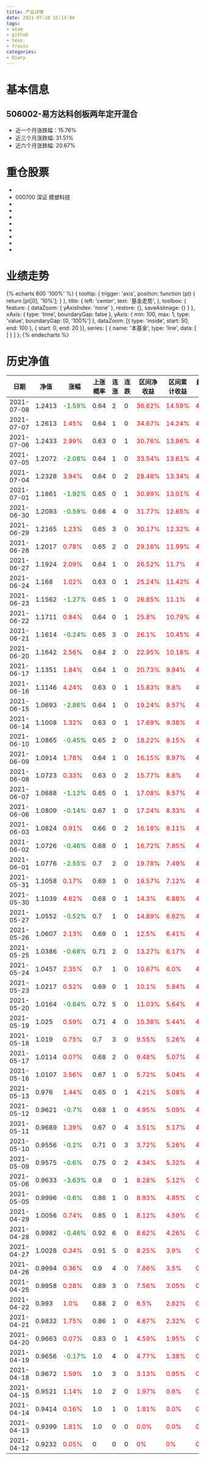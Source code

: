 ```yaml
---
title: 产品详情
date: 2021-07-10 15:14:04
tags:
- atom
- github
- hexo
- travis
categories:
- Diary
---
```


# 基本信息
## 506002-易方达科创板两年定开混合
- 近一个月涨跌幅：15.76%
- 近三个月涨跌幅: 31.51%
- 近六个月涨跌幅: 20.67%

# 重仓股票
- 
- 000700 深证 模塑科技
- 
- 
- 
- 
- 
- 
- 
- 
# 业绩走势

{% echarts 600 '100%' %}
{
  tooltip: {
        trigger: 'axis',
        position: function (pt) {
            return [pt[0], '10%'];
        }
    },
    title: {
        left: 'center',
        text: '基金走势',
    },
    toolbox: {
        feature: {
            dataZoom: {
                yAxisIndex: 'none'
            },
            restore: {},
            saveAsImage: {}
        }
    },
    xAxis: {
        type: 'time',
        boundaryGap: false
    },
    yAxis: {
        min: 100,
        max: 1,
        type: 'value',
        boundaryGap: [0, '100%']
    },
    dataZoom: [{
        type: 'inside',
        start: 50,
        end: 100
    }, {
        start: 0,
        end: 20
    }],
    series: [
        {
            name: '本基金',
            type: 'line',
            data: [
]
        }
    ]
};
{% endecharts %}

# 历史净值

| 日期 | 净值 | 涨幅 | 上涨概率 | 连涨 | 连跌 | 区间净收益 | 区间累计收益 | 最大回撤 | 收益回撤比 | 波动率 |
| --- | --- | --- | --- | --- | --- | --- | --- | --- | --- | --- |
|2021-07-08|1.2413|<font color=green>-1.59%</font>|0.64|2|0|<font color=red>36.62%</font>|<font color=red>14.59%</font>|<font color=red>4.97%</font>|57.03|12.54|
|2021-07-07|1.2613|<font color=red>1.45%</font>|0.64|1|0|<font color=red>34.67%</font>|<font color=red>14.24%</font>|<font color=red>4.97%</font>|53.99|12.62|
|2021-07-06|1.2433|<font color=red>2.99%</font>|0.63|0|1|<font color=red>30.76%</font>|<font color=red>13.96%</font>|<font color=red>4.97%</font>|47.9|12.47|
|2021-07-05|1.2072|<font color=green>-2.08%</font>|0.64|1|0|<font color=red>33.54%</font>|<font color=red>13.61%</font>|<font color=red>4.97%</font>|52.23|12.29|
|2021-07-04|1.2328|<font color=red>3.94%</font>|0.64|0|2|<font color=red>28.48%</font>|<font color=red>13.34%</font>|<font color=red>4.97%</font>|44.35|11.87|
|2021-07-01|1.1861|<font color=green>-1.92%</font>|0.65|0|1|<font color=red>30.99%</font>|<font color=red>13.01%</font>|<font color=red>4.97%</font>|48.26|11.71|
|2021-06-30|1.2093|<font color=green>-0.59%</font>|0.66|4|0|<font color=red>31.77%</font>|<font color=red>12.65%</font>|<font color=red>4.97%</font>|49.48|11.76|
|2021-06-29|1.2165|<font color=red>1.23%</font>|0.65|3|0|<font color=red>30.17%</font>|<font color=red>12.32%</font>|<font color=red>4.97%</font>|46.99|11.85|
|2021-06-28|1.2017|<font color=red>0.78%</font>|0.65|2|0|<font color=red>29.16%</font>|<font color=red>11.99%</font>|<font color=red>4.97%</font>|45.41|11.96|
|2021-06-27|1.1924|<font color=red>2.09%</font>|0.64|1|0|<font color=red>26.52%</font>|<font color=red>11.7%</font>|<font color=red>4.97%</font>|41.3|11.95|
|2021-06-24|1.168|<font color=red>1.02%</font>|0.63|0|1|<font color=red>25.24%</font>|<font color=red>11.42%</font>|<font color=red>4.97%</font>|39.31|12.06|
|2021-06-23|1.1562|<font color=green>-1.27%</font>|0.65|1|0|<font color=red>26.85%</font>|<font color=red>11.1%</font>|<font color=red>4.97%</font>|41.81|12.03|
|2021-06-22|1.1711|<font color=red>0.84%</font>|0.64|0|1|<font color=red>25.8%</font>|<font color=red>10.79%</font>|<font color=red>4.97%</font>|40.18|12.15|
|2021-06-21|1.1614|<font color=green>-0.24%</font>|0.65|3|0|<font color=red>26.1%</font>|<font color=red>10.45%</font>|<font color=red>4.97%</font>|40.65|12.25|
|2021-06-20|1.1642|<font color=red>2.56%</font>|0.64|2|0|<font color=red>22.95%</font>|<font color=red>10.18%</font>|<font color=red>4.97%</font>|35.74|12.15|
|2021-06-17|1.1351|<font color=red>1.84%</font>|0.64|1|0|<font color=red>20.73%</font>|<font color=red>9.94%</font>|<font color=red>4.97%</font>|32.28|12.18|
|2021-06-16|1.1146|<font color=red>4.24%</font>|0.63|0|1|<font color=red>15.83%</font>|<font color=red>9.8%</font>|<font color=red>4.97%</font>|24.65|11.46|
|2021-06-15|1.0693|<font color=green>-2.86%</font>|0.64|1|0|<font color=red>19.24%</font>|<font color=red>9.57%</font>|<font color=red>4.97%</font>|29.96|10.93|
|2021-06-14|1.1008|<font color=red>1.32%</font>|0.63|0|1|<font color=red>17.69%</font>|<font color=red>9.38%</font>|<font color=red>4.97%</font>|27.55|11.01|
|2021-06-10|1.0865|<font color=green>-0.45%</font>|0.65|2|0|<font color=red>18.22%</font>|<font color=red>9.15%</font>|<font color=red>4.97%</font>|28.37|11.09|
|2021-06-09|1.0914|<font color=red>1.78%</font>|0.64|1|0|<font color=red>16.15%</font>|<font color=red>8.97%</font>|<font color=red>4.97%</font>|25.15|11.1|
|2021-06-08|1.0723|<font color=red>0.33%</font>|0.63|0|2|<font color=red>15.77%</font>|<font color=red>8.8%</font>|<font color=red>4.97%</font>|24.56|11.25|
|2021-06-07|1.0688|<font color=green>-1.12%</font>|0.65|0|1|<font color=red>17.08%</font>|<font color=red>8.57%</font>|<font color=red>4.97%</font>|26.6|11.23|
|2021-06-06|1.0809|<font color=green>-0.14%</font>|0.67|1|0|<font color=red>17.24%</font>|<font color=red>8.33%</font>|<font color=red>4.97%</font>|26.85|11.36|
|2021-06-03|1.0824|<font color=red>0.91%</font>|0.66|0|2|<font color=red>16.18%</font>|<font color=red>8.11%</font>|<font color=red>4.97%</font>|25.2|11.51|
|2021-06-02|1.0726|<font color=green>-0.46%</font>|0.68|0|1|<font color=red>16.72%</font>|<font color=red>7.85%</font>|<font color=red>4.97%</font>|26.04|11.61|
|2021-06-01|1.0776|<font color=green>-2.55%</font>|0.7|2|0|<font color=red>19.78%</font>|<font color=red>7.49%</font>|<font color=red>4.97%</font>|30.8|11.04|
|2021-05-31|1.1058|<font color=red>0.17%</font>|0.69|1|0|<font color=red>19.57%</font>|<font color=red>7.12%</font>|<font color=red>4.97%</font>|30.48|11.2|
|2021-05-30|1.1039|<font color=red>4.62%</font>|0.68|0|1|<font color=red>14.3%</font>|<font color=red>6.88%</font>|<font color=red>4.97%</font>|22.27|9.84|
|2021-05-27|1.0552|<font color=green>-0.52%</font>|0.7|1|0|<font color=red>14.89%</font>|<font color=red>6.62%</font>|<font color=red>4.97%</font>|23.19|9.9|
|2021-05-26|1.0607|<font color=red>2.13%</font>|0.69|0|1|<font color=red>12.5%</font>|<font color=red>6.41%</font>|<font color=red>4.97%</font>|19.47|9.78|
|2021-05-25|1.0386|<font color=green>-0.68%</font>|0.71|2|0|<font color=red>13.27%</font>|<font color=red>6.17%</font>|<font color=red>4.97%</font>|20.67|9.81|
|2021-05-24|1.0457|<font color=red>2.35%</font>|0.7|1|0|<font color=red>10.67%</font>|<font color=red>6.0%</font>|<font color=red>4.97%</font>|16.62|9.57|
|2021-05-23|1.0217|<font color=red>0.52%</font>|0.69|0|1|<font color=red>10.1%</font>|<font color=red>5.84%</font>|<font color=red>4.97%</font>|15.73|9.75|
|2021-05-20|1.0164|<font color=green>-0.84%</font>|0.72|5|0|<font color=red>11.03%</font>|<font color=red>5.64%</font>|<font color=red>4.97%</font>|17.18|9.76|
|2021-05-19|1.025|<font color=red>0.59%</font>|0.71|4|0|<font color=red>10.38%</font>|<font color=red>5.44%</font>|<font color=red>4.97%</font>|16.17|9.95|
|2021-05-18|1.019|<font color=red>0.75%</font>|0.7|3|0|<font color=red>9.55%</font>|<font color=red>5.26%</font>|<font color=red>4.97%</font>|14.87|10.15|
|2021-05-17|1.0114|<font color=red>0.07%</font>|0.68|2|0|<font color=red>9.48%</font>|<font color=red>5.07%</font>|<font color=red>4.97%</font>|14.76|10.37|
|2021-05-16|1.0107|<font color=red>3.56%</font>|0.67|1|0|<font color=red>5.72%</font>|<font color=red>5.04%</font>|<font color=red>4.97%</font>|8.91|9.12|
|2021-05-13|0.976|<font color=red>1.44%</font>|0.65|0|1|<font color=red>4.21%</font>|<font color=red>5.08%</font>|<font color=red>4.97%</font>|6.56|9.11|
|2021-05-12|0.9621|<font color=green>-0.7%</font>|0.68|1|0|<font color=red>4.95%</font>|<font color=red>5.09%</font>|<font color=red>4.97%</font>|7.71|9.2|
|2021-05-11|0.9689|<font color=red>1.39%</font>|0.67|0|4|<font color=red>3.51%</font>|<font color=red>5.17%</font>|<font color=red>4.97%</font>|5.47|9.22|
|2021-05-10|0.9556|<font color=green>-0.2%</font>|0.71|0|3|<font color=red>3.72%</font>|<font color=red>5.26%</font>|<font color=red>4.78%</font>|6.02|9.45|
|2021-05-09|0.9575|<font color=green>-0.6%</font>|0.75|0|2|<font color=red>4.34%</font>|<font color=red>5.32%</font>|<font color=red>4.21%</font>|7.98|9.6|
|2021-05-06|0.9633|<font color=green>-3.63%</font>|0.8|0|1|<font color=red>8.28%</font>|<font color=red>5.12%</font>|<font color=red>0.6%</font>|106.81|5.77|
|2021-05-05|0.9996|<font color=green>-0.6%</font>|0.86|1|0|<font color=red>8.93%</font>|<font color=red>4.85%</font>|<font color=red>0.46%</font>|150.26|5.46|
|2021-04-29|1.0056|<font color=red>0.74%</font>|0.85|0|1|<font color=red>8.12%</font>|<font color=red>4.59%</font>|<font color=red>0.46%</font>|136.63|5.65|
|2021-04-28|0.9982|<font color=green>-0.46%</font>|0.92|6|0|<font color=red>8.62%</font>|<font color=red>4.26%</font>|<font color=red>0.17%</font>|392.46|5.33|
|2021-04-27|1.0028|<font color=red>0.34%</font>|0.91|5|0|<font color=red>8.25%</font>|<font color=red>3.9%</font>|<font color=red>0.17%</font>|375.62|5.5|
|2021-04-26|0.9994|<font color=red>0.36%</font>|0.9|4|0|<font color=red>7.86%</font>|<font color=red>3.5%</font>|<font color=red>0.17%</font>|357.86|5.69|
|2021-04-25|0.9958|<font color=red>0.28%</font>|0.89|3|0|<font color=red>7.56%</font>|<font color=red>3.05%</font>|<font color=red>0.17%</font>|344.2|5.85|
|2021-04-22|0.993|<font color=red>1.0%</font>|0.88|2|0|<font color=red>6.5%</font>|<font color=red>2.62%</font>|<font color=red>0.17%</font>|295.94|6.18|
|2021-04-21|0.9832|<font color=red>1.75%</font>|0.86|1|0|<font color=red>4.67%</font>|<font color=red>2.32%</font>|<font color=red>0.17%</font>|212.62|5.91|
|2021-04-20|0.9663|<font color=red>0.07%</font>|0.83|0|1|<font color=red>4.59%</font>|<font color=red>1.95%</font>|<font color=red>0.17%</font>|208.98|6.05|
|2021-04-19|0.9656|<font color=green>-0.17%</font>|1.0|4|0|<font color=red>4.77%</font>|<font color=red>1.38%</font>|<font color=red>0%</font>|0|5.6|
|2021-04-18|0.9672|<font color=red>1.59%</font>|1.0|3|0|<font color=red>3.13%</font>|<font color=red>0.95%</font>|<font color=red>0%</font>|0|5.62|
|2021-04-15|0.9521|<font color=red>1.14%</font>|1.0|2|0|<font color=red>1.97%</font>|<font color=red>0.6%</font>|<font color=red>0%</font>|0|6.23|
|2021-04-14|0.9414|<font color=red>0.16%</font>|1.0|1|0|<font color=red>1.81%</font>|<font color=red>0.0%</font>|<font color=red>0%</font>|0|6.81|
|2021-04-13|0.9399|<font color=red>1.81%</font>|1.0|0|0|<font color=red>0.0%</font>|<font color=red>0.0%</font>|<font color=red>0%</font>|0|0.0|
|2021-04-12|0.9232|<font color=red>0.05%</font>|0|0|0|<font color=red>0%</font>|<font color=red>0%</font>|<font color=red>0%</font>|0|0|
